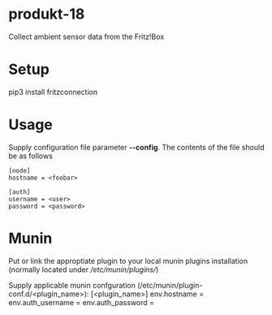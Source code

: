 # produkt-18

Collect ambient sensor data from the Fritz!Box

# Setup

pip3 install fritzconnection

# Usage

Supply configuration file parameter **--config**. The contents of the file should be as follows

    [node]
    hostname = <foobar>

    [auth]
    username = <user>
    password = <password>

# Munin

Put or link the approptiate plugin to your local munin plugins installation (normally located under */etc/munin/plugins/*)

Supply applicable munin confguration (/etc/munin/plugin-conf.d/<plugin_name>):
    [<plugin_name>]
    env.hostname = <foobar>
    env.auth_username = <user>
    env.auth_password = <password>


